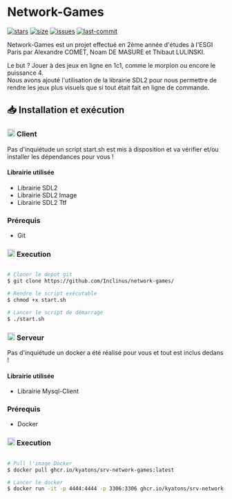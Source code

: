 # Network-Games 

[![stars](https://custom-icon-badges.demolab.com/github/stars/Inclinus/network-games?logo=star)]()
[![size](https://custom-icon-badges.demolab.com/github/languages/code-size/Inclinus/network-games?logo=file-code&logoColor=white)]()
[![issues](https://custom-icon-badges.demolab.com/github/issues-raw/Inclinus/network-games?logo=issue)]()
[![last-commit](https://custom-icon-badges.demolab.com/github/last-commit/Inclinus/network-games?logo=history&logoColor=white)]()


Network-Games est un projet effectué en 2ème année d'études à l'ESGI Paris par Alexandre COMET, Noam DE MASURE et Thibaut LULINSKI.

Le but ? Jouer à des jeux en ligne en 1c1, comme le morpion ou encore le puissance 4.\
Nous avons ajouté l'utilisation de la librairie SDL2 pour nous permettre de rendre les jeux plus visuels que si tout était fait en ligne de commande.

## 📥 Installation et exécution

### <img src="https://camo.githubusercontent.com/b462a7f57c3b8941b927b4100f1d5c6ebfc95d21a3715e588321f7282d9398e2/68747470733a2f2f63646e2e7261776769742e636f6d2f63726f636f64696c656a732f666f6e742d617765736f6d652d6173736574732f6d61737465722f6d656469612f7261696e626f772f74656c65766973696f6e2e737667" alt= "" width="18" height="18"> Client

Pas d'inquiétude un script start.sh est mis à disposition et va vérifier et/ou installer les dépendances pour vous !

#### Librairie utilisée

- Librairie SDL2
- Librairie SDL2 Image
- Librairie SDL2 Ttf

### Prérequis

- Git

### <img src="https://camo.githubusercontent.com/0ce367415651b8e93f7c81caf2fd447bb5633ed2b5e58b82fd032a15539009fa/68747470733a2f2f63646e2e7261776769742e636f6d2f63726f636f64696c656a732f666f6e742d617765736f6d652d6173736574732f6d61737465722f6d656469612f7261696e626f772f6c696e75782e737667" alt= "" width="18" height="18"> Execution

```bash

# Cloner le depot git
$ git clone https://github.com/Inclinus/network-games/

# Rendre le script exécutable
$ chmod +x start.sh

# Lancer le script de démarrage
$ ./start.sh

```

### <img src="https://camo.githubusercontent.com/90064d1c3c59aff29f5cb6d6b092659abae88a05f43f46a480691010a8c65841/68747470733a2f2f63646e2e7261776769742e636f6d2f63726f636f64696c656a732f666f6e742d617765736f6d652d6173736574732f6d61737465722f6d656469612f7261696e626f772f7461736b732e737667" alt= "" width="18" height="18"> Serveur

Pas d'inquiétude un docker a été réalisé pour vous et tout est inclus dedans !

#### Librairie utilisée

- Librairie Mysql-Client

### Prérequis

- Docker

### <img src="https://camo.githubusercontent.com/0ce367415651b8e93f7c81caf2fd447bb5633ed2b5e58b82fd032a15539009fa/68747470733a2f2f63646e2e7261776769742e636f6d2f63726f636f64696c656a732f666f6e742d617765736f6d652d6173736574732f6d61737465722f6d656469612f7261696e626f772f6c696e75782e737667" alt= "" width="18" height="18"> Execution

```bash

# Pull l'image Docker
$ docker pull ghcr.io/kyatons/srv-network-games:latest

# Lancer le docker
$ docker run -it -p 4444:4444 -p 3306:3306 ghcr.io/kyatons/srv-network-games:latest
```
